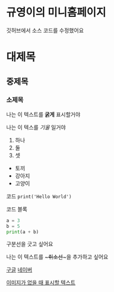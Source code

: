 # 규영이의 미니홈페이지

깃허브에서 소스 코드를 수정했어요

# 대제목
## 중제목
### 소제목

나는 이 텍스트를 **굵게** 표시할거야

나는 이 텍스를 *기울* 일거야


1. 하나
2. 둘
3. 셋

- 토끼
- 강아지
- 고양이

코드
`print('Hello World')`

코드 블록
``` python
a = 3
b = 5
print(a + b)
```
구분선을 긋고 싶어요

나는 이 텍스트를 ~~~취소선~~~을 추가하고 싶어요

[구글](http://google.com)
[네이버](http://naver.com)

[이미지가 없을 때 표시할 텍스트](https://github.githubassets.com/assets/GitHub-Mark-ea2971cee799.png)
